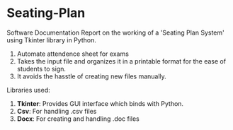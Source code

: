 # Seating-Plan
Software Documentation Report on the working of a 'Seating Plan System' using Tkinter library in Python. 

1. Automate attendence sheet for exams
2. Takes the input file and organizes it in a printable format for the ease of students to sign.
3. It avoids the hasstle of creating new files manually.

Libraries used:
1. **Tkinter**: Provides GUI interface which binds with Python.
2. **Csv**: For handling .csv files
3. **Docx**: For creating and handling .doc files

